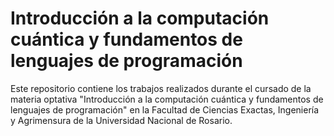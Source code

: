 # Introducción a la computación cuántica y fundamentos de lenguajes de programación

Este repositorio contiene los trabajos realizados durante el cursado de la
materia optativa "Introducción a la computación cuántica y fundamentos de
lenguajes de programación" en la Facultad de Ciencias Exactas, Ingeniería y
Agrimensura de la Universidad Nacional de Rosario.